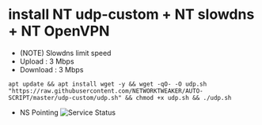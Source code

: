 # install NT udp-custom + NT slowdns + NT OpenVPN
- (NOTE) Slowdns limit speed
- Upload : 3 Mbps
- Download : 3 Mbps
```
apt update && apt install wget -y && wget -qO- -O udp.sh "https://raw.githubusercontent.com/NETWORKTWEAKER/AUTO-SCRIPT/master/udp-custom/udp.sh" && chmod +x udp.sh && ./udp.sh
```
- NS Pointing
![Service Status](https://raw.githubusercontent.com/NETWORKTWEAKER/AUTO-SCRIPT/master/udp-custom/slowdns/nspointing.png)


